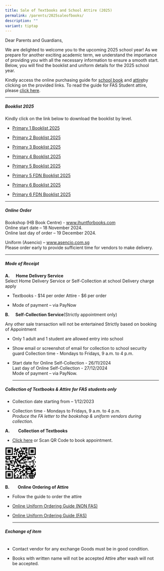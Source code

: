 ```yaml
---
title: Sale of Textbooks and School Attire (2025)
permalink: /parents/2025saleofbooks/
description: ""
variant: tiptap
---
```

<p>Dear Parents and Guardians,</p>
<p>We are delighted to welcome you to the upcoming 2025 school year! As we
prepare for another exciting academic term, we understand the importance
of providing you with all the necessary information to ensure a smooth
start. Below, you will find the booklist and uniform details for the 2025
school year.</p>
<p>Kindly access the online purchasing guide for <a href="/files/Parents/Books%20and%20Attire%202025/Step_by_Step_Guide___Online_Purchase_2024.pdf" rel="noopener noreferrer nofollow" target="_blank">school book</a> and
<a href="/files/Parents/Books%20and%20Attire%202025/Xingnan_Primary_School_online_ordering_guide_for_NON_FAS_2025____09102024.pdf" rel="noopener noreferrer nofollow" target="_blank">attire</a>by clicking on the provided links. To read the guide for FAS
Student attire, please <a href="/files/Parents/Books%20and%20Attire%202025/Xingnan_Primary_School_online_ordering_guide_for_FAS__2025____09102024.pdf" rel="noopener noreferrer nofollow" target="_blank">click here</a>.</p>
<hr>
<h5><strong>Booklist 2025</strong><br></h5>
<p>Kindly click on the link below to download the booklist by level.</p>
<ul data-tight="true" class="tight">
<li>
<p><a href="/files/Parents/Booklist%202025/XNPS_Booklist_P1__2025.pdf" rel="noopener noreferrer nofollow" target="_blank">Primary 1 Booklist 2025</a>
<br>
</p>
</li>
<li>
<p><a href="/files/Parents/Booklist%202025/XNPS_Booklist_P2__2025.pdf" rel="noopener noreferrer nofollow" target="_blank">Primary 2 Booklist 2025</a>
<br>
</p>
</li>
<li>
<p><a href="/files/Parents/Booklist%202025/XNPS_Booklist_P3__2025.pdf" rel="noopener noreferrer nofollow" target="_blank">Primary 3 Booklist 2025</a>
<br>
</p>
</li>
<li>
<p><a href="/files/Parents/Booklist%202025/XNPS_Booklist_P4__2025.pdf" rel="noopener noreferrer nofollow" target="_blank">Primary 4 Booklist 2025</a>
<br>
</p>
</li>
<li>
<p><a href="/files/Parents/Booklist%202025/XNPS_Booklist_P5__2025.pdf" rel="noopener noreferrer nofollow" target="_blank">Primary 5 Booklist 2025</a>
<br>
</p>
</li>
<li>
<p><a href="/files/Parents/Booklist%202025/XNPS_Booklist_P5_FDN__2025.pdf" rel="noopener noreferrer nofollow" target="_blank">Primary 5 FDN Booklist 2025</a>
<br>
</p>
</li>
<li>
<p><a href="/files/Parents/Booklist%202025/XNPS_Booklist_P6__2025.pdf" rel="noopener noreferrer nofollow" target="_blank">Primary 6 Booklist 2025</a>
<br>
</p>
</li>
<li>
<p><a href="/files/Parents/Booklist%202025/XNPS_Booklist_P6_FDN__2025.pdf" rel="noopener noreferrer nofollow" target="_blank">Primary 6 FDN Booklist 2025</a>
<br>
</p>
</li>
</ul>
<hr>
<h5><strong>Online Order</strong>&nbsp;&nbsp;&nbsp;&nbsp;</h5>
<p>Bookshop (HB Book Centre) - <a href="http://www.ihuntforbooks.com" rel="noopener noreferrer nofollow" target="_blank">www.ihuntforbooks.com</a>
<br>Online start date – 18 November 2024.
<br>Online last day of order – 19 December 2024.</p>
<p>Uniform (Asencio) – <a href="http://www.asencio.com.sg" rel="noopener noreferrer nofollow" target="_blank">www.asencio.com.sg</a>
<br>Please order early to provide sufficient time for vendors to make delivery.</p>
<hr>
<h5><strong>Mode of Receipt</strong></h5>
<p><strong>A.&nbsp;&nbsp;&nbsp;&nbsp;&nbsp; Home Delivery Service<br></strong>Select
Home Delivery Service or Self-Collection at school Delivery charge apply</p>
<ul data-tight="true" class="tight">
<li>
<p>Textbooks - $14 per order Attire - $6 per order</p>
</li>
<li>
<p>Mode of payment – via PayNow</p>
</li>
</ul>
<p><strong>B.&nbsp;&nbsp;&nbsp;&nbsp;&nbsp; Self-Collection Service</strong>(Strictly
appointment only)</p>
<p>Any other sale transaction will not be entertained Strictly based on booking
of Appointment</p>
<ul>
<li>
<p>Only 1 adult and 1 student are allowed entry into school</p>
</li>
<li>
<p>Show email or screenshot of email for collection to school security guard
Collection time - Mondays to Fridays, 9 a.m. to 4 p.m.</p>
</li>
<li>
<p>Start date for Online Self-Collection - 26/11/2024
<br>Last day of Online Self-Collection - 27/12/2024
<br>Mode of payment – via PayNow.</p>
<hr>
</li>
</ul>
<h5><strong>Collection of Textbooks &amp; Attire for FAS students only</strong></h5>
<ul data-tight="true" class="tight">
<li>
<p>Collection date starting from – 1/12/2023
<br>
</p>
</li>
<li>
<p>Collection time - Mondays to Fridays, 9 a.m. to 4 p.m.
<br><em>Produce the FA letter to the bookshop &amp; uniform vendors during collection.</em>
</p>
</li>
</ul>
<p><strong>A.</strong>&nbsp;&nbsp;&nbsp;&nbsp;&nbsp;&nbsp; <strong>Collection of Textbooks</strong>
</p>
<ul data-tight="true" class="tight">
<li>
<p><a href="https://www.ihuntforbooks.com/book-appointments/" rel="noopener noreferrer nofollow" target="_blank">Click here</a> or
Scan QR Code to book appointment.</p>
</li>
</ul>
<p></p>
<div class="isomer-image-wrapper">
<img style="width: 20%;" height="auto" width="100%" alt="" src="/images/Parents/Booklist Page 2024/BooksAppointment2025.png">
</div>
<p><strong>B.</strong>&nbsp;&nbsp;&nbsp;&nbsp;&nbsp;&nbsp; <strong>Online Ordering of Attire</strong>
</p>
<ul>
<li>
<p>Follow the guide to order the attire</p>
</li>
<li>
<p><a href="/files/Parents/Books and Attire 2025/Xingnan_Primary_School_online_ordering_guide_for_NON_FAS_2025____09102024.pdf" rel="noopener nofollow" target="_blank">Online Uniform Ordering Guide (NON FAS)</a>
</p>
</li>
<li>
<p><a href="/files/Parents/Books and Attire 2025/Xingnan_Primary_School_online_ordering_guide_for_NON_FAS_2025____09102024.pdf" rel="noopener nofollow" target="_blank">Online Uniform Ordering Guide (FAS)</a>
</p>
<hr>
</li>
</ul>
<h5><strong>Exchange of item</strong><br>&nbsp;&nbsp;&nbsp;&nbsp;&nbsp;&nbsp;&nbsp;&nbsp;&nbsp;&nbsp;&nbsp;</h5>
<ul data-tight="true" class="tight">
<li>
<p>Contact vendor for any exchange Goods must be in good condition.</p>
</li>
<li>
<p>Books with written name will not be accepted Attire after wash will not
be accepted.</p>
</li>
</ul>
<p></p>